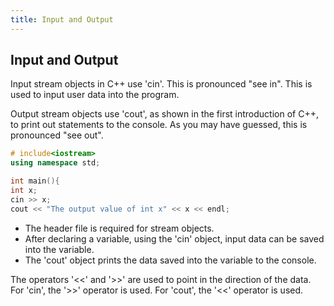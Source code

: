 ```yaml
---
title: Input and Output
---
```


## Input and Output

Input stream objects in C++ use 'cin'. This is pronounced "see in". This is used to input user data into the program.

Output stream objects use 'cout', as shown in the first introduction of C++, to print out statements to the console. As you may have guessed, this is pronounced "see out". 

```C++
# include<iostream>
using namespace std;

int main(){
int x;
cin >> x;
cout << "The output value of int x" << x << endl;

```

* The header file <iostream> is required for stream objects.
* After declaring a variable, using the 'cin' object, input data can be saved into the variable.
* The 'cout' object prints the data saved into the variable to the console.

The operators '<<' and '>>' are used to point in the direction of the data.
For 'cin', the '>>' operator is used.
For 'cout', the '<<' operator is used.

